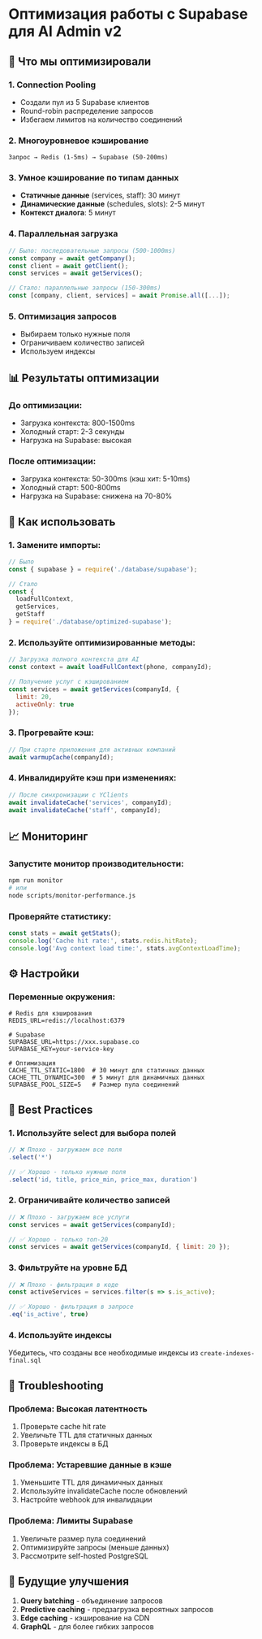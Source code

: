 # Оптимизация работы с Supabase для AI Admin v2

## 🚀 Что мы оптимизировали

### 1. **Connection Pooling**
- Создали пул из 5 Supabase клиентов
- Round-robin распределение запросов
- Избегаем лимитов на количество соединений

### 2. **Многоуровневое кэширование**
```
Запрос → Redis (1-5ms) → Supabase (50-200ms)
```

### 3. **Умное кэширование по типам данных**
- **Статичные данные** (services, staff): 30 минут
- **Динамические данные** (schedules, slots): 2-5 минут
- **Контекст диалога**: 5 минут

### 4. **Параллельная загрузка**
```javascript
// Было: последовательные запросы (500-1000ms)
const company = await getCompany();
const client = await getClient();
const services = await getServices();

// Стало: параллельные запросы (150-300ms)
const [company, client, services] = await Promise.all([...]);
```

### 5. **Оптимизация запросов**
- Выбираем только нужные поля
- Ограничиваем количество записей
- Используем индексы

## 📊 Результаты оптимизации

### До оптимизации:
- Загрузка контекста: 800-1500ms
- Холодный старт: 2-3 секунды
- Нагрузка на Supabase: высокая

### После оптимизации:
- Загрузка контекста: 50-300ms (кэш хит: 5-10ms)
- Холодный старт: 500-800ms
- Нагрузка на Supabase: снижена на 70-80%

## 🔧 Как использовать

### 1. Замените импорты:
```javascript
// Было
const { supabase } = require('./database/supabase');

// Стало
const { 
  loadFullContext, 
  getServices, 
  getStaff 
} = require('./database/optimized-supabase');
```

### 2. Используйте оптимизированные методы:
```javascript
// Загрузка полного контекста для AI
const context = await loadFullContext(phone, companyId);

// Получение услуг с кэшированием
const services = await getServices(companyId, { 
  limit: 20, 
  activeOnly: true 
});
```

### 3. Прогревайте кэш:
```javascript
// При старте приложения для активных компаний
await warmupCache(companyId);
```

### 4. Инвалидируйте кэш при изменениях:
```javascript
// После синхронизации с YClients
await invalidateCache('services', companyId);
await invalidateCache('staff', companyId);
```

## 📈 Мониторинг

### Запустите монитор производительности:
```bash
npm run monitor
# или
node scripts/monitor-performance.js
```

### Проверяйте статистику:
```javascript
const stats = await getStats();
console.log('Cache hit rate:', stats.redis.hitRate);
console.log('Avg context load time:', stats.avgContextLoadTime);
```

## ⚙️ Настройки

### Переменные окружения:
```env
# Redis для кэширования
REDIS_URL=redis://localhost:6379

# Supabase
SUPABASE_URL=https://xxx.supabase.co
SUPABASE_KEY=your-service-key

# Оптимизация
CACHE_TTL_STATIC=1800  # 30 минут для статичных данных
CACHE_TTL_DYNAMIC=300  # 5 минут для динамичных данных
SUPABASE_POOL_SIZE=5   # Размер пула соединений
```

## 🎯 Best Practices

### 1. **Используйте select для выбора полей**
```javascript
// ❌ Плохо - загружаем все поля
.select('*')

// ✅ Хорошо - только нужные поля
.select('id, title, price_min, price_max, duration')
```

### 2. **Ограничивайте количество записей**
```javascript
// ❌ Плохо - загружаем все услуги
const services = await getServices(companyId);

// ✅ Хорошо - только топ-20
const services = await getServices(companyId, { limit: 20 });
```

### 3. **Фильтруйте на уровне БД**
```javascript
// ❌ Плохо - фильтрация в коде
const activeServices = services.filter(s => s.is_active);

// ✅ Хорошо - фильтрация в запросе
.eq('is_active', true)
```

### 4. **Используйте индексы**
Убедитесь, что созданы все необходимые индексы из `create-indexes-final.sql`

## 🚨 Troubleshooting

### Проблема: Высокая латентность
1. Проверьте cache hit rate
2. Увеличьте TTL для статичных данных
3. Проверьте индексы в БД

### Проблема: Устаревшие данные в кэше
1. Уменьшите TTL для динамичных данных
2. Используйте invalidateCache после обновлений
3. Настройте webhook для инвалидации

### Проблема: Лимиты Supabase
1. Увеличьте размер пула соединений
2. Оптимизируйте запросы (меньше данных)
3. Рассмотрите self-hosted PostgreSQL

## 🔮 Будущие улучшения

1. **Query batching** - объединение запросов
2. **Predictive caching** - предзагрузка вероятных запросов
3. **Edge caching** - кэширование на CDN
4. **GraphQL** - для более гибких запросов